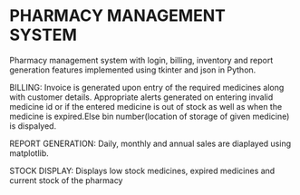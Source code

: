 # PHARMACY MANAGEMENT SYSTEM
Pharmacy management system with login, billing, inventory and report generation features implemented using tkinter and json in Python.

BILLING:
Invoice is generated upon entry of the required medicines along with customer details.
Appropriate alerts generated on entering invalid medicine id or if the entered medicine is out of stock as well as when the medicine is expired.Else bin number(location of storage of given medicine) is dispalyed. 

REPORT GENERATION:
Daily, monthly and annual sales are diaplayed using matplotlib.

STOCK DISPLAY:
Displays low stock medicines, expired medicines and current stock of the pharmacy
